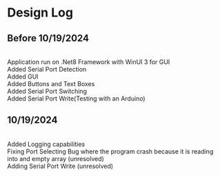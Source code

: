 # Design Log

<h2>Before 10/19/2024</h2> <br/>
Application run on .Net8 Framework with WinUI 3 for GUI<br/>
Added Serial Port Detection<br/>
Added GUI<br/>
Added Buttons and Text Boxes<br/>
Added Serial Port Switching<br/>
Added Serial Port Write(Testing with an Arduino)<br/>
<h2>10/19/2024</h2><br/>
Added Logging capabilities<br/>
Fixing Port Selecting Bug where the program crash because it is reading into and empty array (unresolved)<br/>
Adding Serial Port Write (unresolved)<br/>
